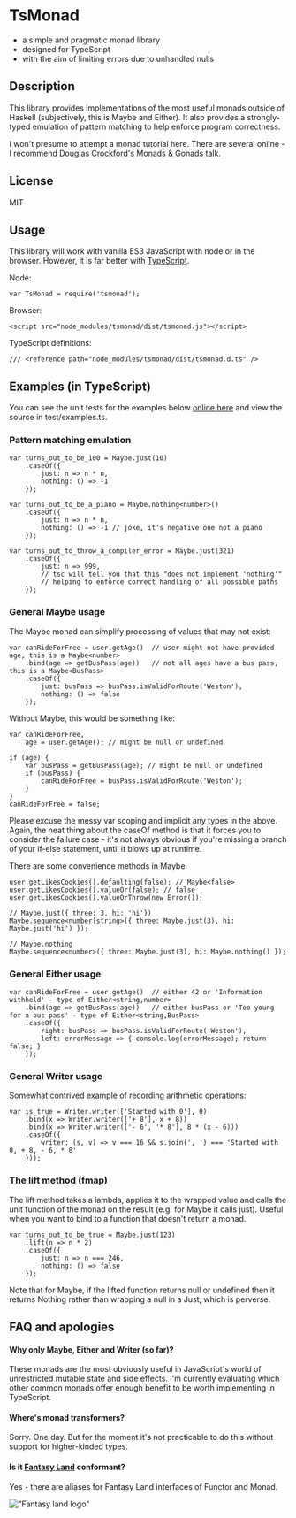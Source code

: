 # TsMonad
* a simple and pragmatic monad library
* designed for TypeScript
* with the aim of limiting errors due to unhandled nulls

## Description
This library provides implementations of the most useful monads outside of Haskell (subjectively, this is Maybe and Either). It also provides a strongly-typed emulation of pattern matching to help enforce program correctness.

I won't presume to attempt a monad tutorial here. There are several online - I recommend Douglas Crockford's Monads & Gonads talk.

## License
MIT

## Usage
This library will work with vanilla ES3 JavaScript with node or in the browser. However, it is far better with [TypeScript](http://www.typescriptlang.org).

Node:

    var TsMonad = require('tsmonad');

Browser:

    <script src="node_modules/tsmonad/dist/tsmonad.js"></script>

TypeScript definitions:

    /// <reference path="node_modules/tsmonad/dist/tsmonad.d.ts" />

## Examples (in TypeScript)
You can see the unit tests for the examples below [online here](https://cbowdon.github.io/tests/TsMonad) and view the source in test/examples.ts.

### Pattern matching emulation

    var turns_out_to_be_100 = Maybe.just(10)
        .caseOf({
            just: n => n * n,
            nothing: () => -1
        });

    var turns_out_to_be_a_piano = Maybe.nothing<number>()
        .caseOf({
            just: n => n * n,
            nothing: () => -1 // joke, it's negative one not a piano
        });

    var turns_out_to_throw_a_compiler_error = Maybe.just(321)
        .caseOf({
            just: n => 999,
            // tsc will tell you that this "does not implement 'nothing'"
            // helping to enforce correct handling of all possible paths
        });

### General Maybe usage

The Maybe monad can simplify processing of values that may not exist:

    var canRideForFree = user.getAge()  // user might not have provided age, this is a Maybe<number>
        .bind(age => getBusPass(age))   // not all ages have a bus pass, this is a Maybe<BusPass>
        .caseOf({
            just: busPass => busPass.isValidForRoute('Weston'),
            nothing: () => false
        });

Without Maybe, this would be something like:

    var canRideForFree,
        age = user.getAge(); // might be null or undefined

    if (age) {
        var busPass = getBusPass(age); // might be null or undefined
        if (busPass) {
            canRideForFree = busPass.isValidForRoute('Weston');
        }
    }
    canRideForFree = false;

Please excuse the messy var scoping and implicit any types in the above. Again, the neat thing about the caseOf method is that it forces you to consider the failure case - it's not always obvious if you're missing a branch of your if-else statement, until it blows up at runtime.

There are some convenience methods in Maybe:

    user.getLikesCookies().defaulting(false); // Maybe<false>
    user.getLikesCookies().valueOr(false); // false
    user.getLikesCookies().valueOrThrow(new Error());

    // Maybe.just({ three: 3, hi: 'hi'})
    Maybe.sequence<number|string>({ three: Maybe.just(3), hi: Maybe.just('hi') });

    // Maybe.nothing
    Maybe.sequence<number>({ three: Maybe.just(3), hi: Maybe.nothing() });



### General Either usage

    var canRideForFree = user.getAge()  // either 42 or 'Information withheld' - type of Either<string,number>
        .bind(age => getBusPass(age))   // either busPass or 'Too young for a bus pass' - type of Either<string,BusPass>
        .caseOf({
            right: busPass => busPass.isValidForRoute('Weston'),
            left: errorMessage => { console.log(errorMessage); return false; }
        });

### General Writer usage

Somewhat contrived example of recording arithmetic operations:

    var is_true = Writer.writer(['Started with 0'], 0)
        .bind(x => Writer.writer(['+ 8'], x + 8))
        .bind(x => Writer.writer(['- 6', '* 8'], 8 * (x - 6)))
        .caseOf({
            writer: (s, v) => v === 16 && s.join(', ') === 'Started with 0, + 8, - 6, * 8'
        }));

### The lift method (fmap)

The lift method takes a lambda, applies it to the wrapped value and calls the unit function of the monad on the result (e.g. for Maybe it calls just). Useful when you want to bind to a function that doesn't return a monad.

    var turns_out_to_be_true = Maybe.just(123)
        .lift(n => n * 2)
        .caseOf({
            just: n => n === 246,
            nothing: () => false
        });

Note that for Maybe, if the lifted function returns null or undefined then it returns Nothing rather than wrapping a null in a Just, which is perverse.

## FAQ and apologies
#### Why only Maybe, Either and Writer (so far)?

These monads are the most obviously useful in JavaScript's world of unrestricted mutable state and side effects. I'm currently evaluating which other common monads offer enough benefit to be worth implementing in TypeScript.

#### Where's monad transformers?

Sorry. One day. But for the moment it's not practicable to do this without support for higher-kinded types.

#### Is it [Fantasy Land](https://github.com/fantasyland/fantasy-land) conformant?

Yes - there are aliases for Fantasy Land interfaces of Functor and Monad.

!["Fantasy land logo"](https://raw.github.com/fantasyland/fantasy-land/master/logo.png)
